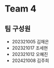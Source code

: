 # Team 4

## 팀 구성원

- 202321005 김재은
- 202321017 조세현
- 202321012 오혜진
- 202421008 김주희

```{tableofcontents}

```
